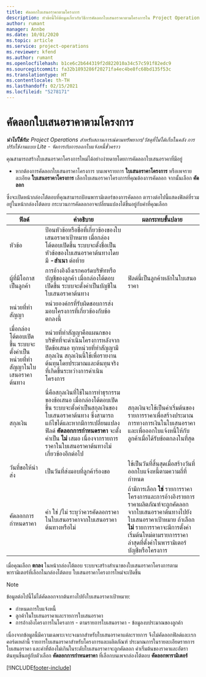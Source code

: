 ```yaml
---
title: คัดลอกใบเสนอราคาตามโครงการ
description: หัวข้อนี้ให้ข้อมูลเกี่ยวกับวิธีการคัดลอกใบเสนอราคาตามโครงการใน Project Operations
author: rumant
manager: Annbe
ms.date: 10/01/2020
ms.topic: article
ms.service: project-operations
ms.reviewer: kfend
ms.author: rumant
ms.openlocfilehash: b1ce6c2b644319f2d822010a34c57c591f82edc9
ms.sourcegitcommit: fa32b1893286f20271fa4ec4be8fc68bd135f53c
ms.translationtype: HT
ms.contentlocale: th-TH
ms.lasthandoff: 02/15/2021
ms.locfileid: "5278171"
---
```

# <a name="copy-project-based-quotes"></a>คัดลอกใบเสนอราคาตามโครงการ

_**นำไปใช้กับ:** Project Operations สำหรับสถานการณ์ตามทรัพยากร/วัสดุที่ไม่ได้เก็บในคลัง การปรับใช้งานแบบ Lite - จัดการกับการออกใบแจ้งหนี้ชั่วคราว_

คุณสามารถสร้างใบเสนอราคาโครงการใหม่ได้อย่างง่ายดายโดยการคัดลอกใบเสนอราคาที่มีอยู่ 

- หากต้องการคัดลอกใบเสนอราคาโครงการ บนเพจรายการ **ใบเสนอราคาโครงการ** หรือเพจรายละเอียด **ใบเสนอราคาโครงการ** เลือกใบเสนอราคาโครงการที่คุณต้องการคัดลอก จากนั้นเลือก **คัดลอก**

ซึ่งจะเปิดหน้ากล่องโต้ตอบที่คุณสามารถป้อนพารามิเตอร์ของการคัดลอก ตารางต่อไปนี้แสดงฟิลด์ที่รวมอยู่ในหน้ากล่องโต้ตอบ กระบวนการคัดลอกอาจเปลี่ยนแปลงได้ขึ้นอยู่กับค่าที่คุณเลือก

| **ฟิลด์** | **คำอธิบาย** | **ผลกระทบขั้นปลาย** |
| --- | --- | --- |
| หัวข้อ | ป้อนหัวข้อหรือชื่อที่เกี่ยวข้องของใบเสนอราคาเป้าหมาย เมื่อกล่องโต้ตอบเปิดขึ้น ระบบจะตั้งชื่อเป็นหัวข้อของใบเสนอราคาต้นทางโดยมี **-สำเนา** ต่อท้าย | |
| ผู้ที่มีโอกาสเป็นลูกค้า | การอ้างอิงถึงเรกคอร์ดบริษัทหรือบัญชีของลูกค้า เมื่อกล่องโต้ตอบเปิดขึ้น ระบบจะตั้งค่าเป็นบัญชีในใบเสนอราคาต้นทาง | ฟิลด์นี้เป็นลูกค้าหลักในใบเสนอราคา |
| หน่วยที่ทำสัญญา | หน่วยองค์กรที่รับผิดชอบการส่งมอบโครงการที่เกี่ยวข้องกับข้อตกลงนี้
เมื่อกล่องโต้ตอบเปิดขึ้น ระบบจะตั้งค่าเป็นหน่วยที่ทำสัญญาในใบเสนอราคาต้นทาง | หน่วยที่ทำสัญญาคือแผนกของบริษัทที่จะดำเนินโครงการหลังจากปิดข้อเสนอ ทุกหน่วยที่ทำสัญญามีสกุลเงิน สกุลเงินนี้ใช้เพื่อรายงานต้นทุนโดยประมาณและต้นทุนจริงที่เกิดขึ้นระหว่างการดำเนินโครงการ |
| สกุลเงิน | นี่คือสกุลเงินที่ใช้ในการทำธุรกรรมของข้อเสนอ เมื่อกล่องโต้ตอบเปิดขึ้น ระบบจะตั้งค่าเป็นสกุลเงินของใบเสนอราคาต้นทาง ซึ่งสามารถแก้ไขได้และหากมีการเปลี่ยนแปลง ฟิลด์ **คัดลอกการกำหนดราคา** จะตั้งค่าเป็น **ไม่** เสมอ เนื่องจากรายการราคาในใบเสนอราคาต้นทางไม่เกี่ยวข้องอีกต่อไป | สกุลเงินจะใช้เป็นค่าเริ่มต้นของรายการราคาเพื่อสร้างประมาณการทางการเงินในใบเสนอราคา และเพื่อออกใบแจ้งหนี้ให้กับลูกค้าเมื่อได้รับข้อตกลงในที่สุด |
| วันที่ขอให้นำส่ง | เป็นวันที่ส่งมอบที่ลูกค้าร้องขอ | ใช้เป็นวันที่สิ้นสุดเมื่อสร้างวันที่ออกใบแจ้งหนี้ตามความถี่ที่กำหนด |
| คัดลอกการกำหนดราคา | ค่า ใช่ /ไม่ ระบุว่าควรคัดลอกราคาในใบเสนอราคาจากใบเสนอราคาต้นทางหรือไม่ | ถ้ามีการเลือก **ใช่** รายการราคาโครงการและการอ้างอิงรายการราคาผลิตภัณฑ์จะถูกคัดลอกจากใบเสนอราคาต้นทางไปยังใบเสนอราคาเป้าหมาย ถ้าเลือก **ไม่** รายการราคาจะมีการตั้งค่าเริ่มต้นใหม่ตามรายการราคาล่าสุดที่ตั้งค่าในพารามิเตอร์บัญชีหรือโครงการ |

เมื่อคุณเลือก **ตกลง** ในหน้ากล่องโต้ตอบ ระบบจะสร้างสำเนาของใบเสนอราคาโครงการตามพารามิเตอร์ที่เลือกในกล่องโต้ตอบ ใบเสนอราคาโครงการใหม่จะเปิดขึ้น 

> [!NOTE]
> ข้อมูลต่อไปนี้ไม่ได้คัดลอกจากต้นทางไปยังใบเสนอราคาเป้าหมาย:
>
> - กำหนดการใบแจ้งหนี้
> - ลูกค้าในใบเสนอราคาและรายการใบเสนอราคา
> - การอ้างอิงโครงการในโครงการ - ตามรายการใบเสนอราคา - ข้อมูลงบประมาณของลูกค้า
>
>เนื่องจากข้อมูลนี้มีความเฉพาะเจาะจงมากสำหรับใบเสนอราคาแต่ละรายการ จึงไม่คัดลอกฟิลด์และเรกคอร์ดเหล่านี้ รายการใบเสนอราคาสำหรับโครงการและผลิตภัณฑ์ ประมาณการในรายละเอียดรายการใบเสนอราคา และค่าที่ต้องไม่เกินในระดับใบเสนอราคาจะถูกคัดลอก ค่าเริ่มต้นของราคาและอัตราต้นทุนขึ้นอยู่กับตัวเลือก **คัดลอกการกำหนดราคา** ที่เลือกบนเพจกล่องโต้ตอบ **คัดลอกพารามิเตอร์**


[!INCLUDE[footer-include](../includes/footer-banner.md)]